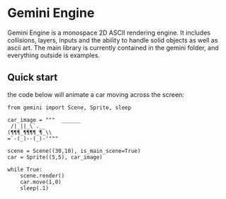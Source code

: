 # Gemini Engine

Gemini Engine is a monospace 2D ASCII rendering engine. It includes collisions, layers, inputs and the ability to handle solid objects as well as ascii art. The main library is currently contained in the gemini folder, and everything outside is examples.

## Quick start

the code below will animate a car moving across the screen:
```python3
from gemini import Scene, Sprite, sleep

car_image = """  ______
 /|_||_\`.__
(¶¶¶_¶¶¶¶_¶_\\
=`-(_)--(_)-'"""

scene = Scene((30,10), is_main_scene=True)
car = Sprite((5,5), car_image)

while True:
	scene.render()
	car.move(1,0)
	sleep(.1)
```